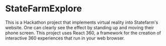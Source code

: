# StateFarmExplore
This is a Hackathon project that implements virtual reality into Statefarm's website. One can clearly see the effect by standing up and moving their phone screen. 
This project uses React 360, a framework for the creation of interactive 360 experiences that run in your web browser.
